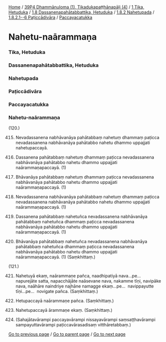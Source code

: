 
[Home](/) / [39P4 Dhammānuloma (1), Tikadukapaṭṭhānapāḷi (4)](/tipitaka/39P4.md) / [1 Tika, Hetuduka](/tipitaka/39P4/1.md) / [1.8 Dassanenapahātabbattika, Hetuduka](/tipitaka/39P4/1/1.8.md) / [1.8.2 Nahetupada](/tipitaka/39P4/1/1.8/1.8.2.md) / [1.8.2.1--6 Paṭiccādivāra](/tipitaka/39P4/1/1.8/1.8.2/1.8.2.1--6.md) / [Paccayacatukka](/tipitaka/39P4/1/1.8/1.8.2/1.8.2.1--6/Paccayacatukka.md)

# Nahetu-naārammaṇa

### Tika, Hetuduka

### Dassanenapahātabbattika, Hetuduka

### Nahetupada

### Paṭiccādivāra

### Paccayacatukka

### Nahetu-naārammaṇa

(120.)

415. Nevadassanena nabhāvanāya pahātabbaṃ nahetuṃ dhammaṃ paṭicca nevadassanena nabhāvanāya pahātabbo nahetu dhammo uppajjati nahetupaccayā.

416. Dassanena pahātabbaṃ nahetuṃ dhammaṃ paṭicca nevadassanena nabhāvanāya pahātabbo nahetu dhammo uppajjati naārammaṇapaccayā. (1)

417. Bhāvanāya pahātabbaṃ nahetuṃ dhammaṃ paṭicca nevadassanena nabhāvanāya pahātabbo nahetu dhammo uppajjati naārammaṇapaccayā. (1)

418. Nevadassanena nabhāvanāya pahātabbaṃ nahetuṃ dhammaṃ paṭicca nevadassanena nabhāvanāya pahātabbo nahetu dhammo uppajjati naārammaṇapaccayā. (1)

419. Dassanena pahātabbaṃ nahetuñca nevadassanena nabhāvanāya pahātabbaṃ nahetuñca dhammaṃ paṭicca nevadassanena nabhāvanāya pahātabbo nahetu dhammo uppajjati naārammaṇapaccayā. (1)

420. Bhāvanāya pahātabbaṃ nahetuñca nevadassanena nabhāvanāya pahātabbaṃ nahetuñca dhammaṃ paṭicca nevadassanena nabhāvanāya pahātabbo nahetu dhammo uppajjati naārammaṇapaccayā. (1) (Saṃkhittaṃ.)

(121.)

421. Nahetuyā ekaṃ, naārammaṇe pañca, naadhipatiyā nava…pe…  napurejāte satta, napacchājāte naāsevane nava, nakamme tīṇi, navipāke nava, naāhāre naindriye najhāne namagge ekaṃ…pe…  navippayutte tīṇi…pe…  novigate pañca. (Saṃkhittaṃ.)

422. Hetupaccayā naārammaṇe pañca. (Saṃkhittaṃ.)

423. Nahetupaccayā ārammaṇe ekaṃ. (Saṃkhittaṃ.)

424. (Sahajātavārampi paccayavārampi nissayavārampi saṃsaṭṭhavārampi sampayuttavārampi paṭiccavārasadisaṃ vitthāretabbaṃ.)

[Go to previous page](/tipitaka/39P4/1/1.8/1.8.2/1.8.2.1--6/Paccayacatukka/Hetu-arammana.md) / [Go to parent page](/tipitaka/39P4/1/1.8/1.8.2/1.8.2.1--6/Paccayacatukka.md) / [Go to next page](/tipitaka/39P4/1/1.8/1.8.2/1.8.2.7.md)


